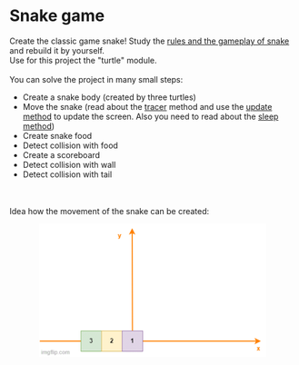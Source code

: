 # Snake game

Create the classic game snake! Study the [rules and the gameplay of snake](https://de.wikipedia.org/wiki/Snake_(Computerspiel)) and rebuild it by yourself.<br>
Use for this project the "turtle" module.
<br>
<br>
You can solve the project in many small steps:
- Create a snake body (created by three turtles)
- Move the snake (read about the [tracer](https://docs.python.org/3/library/turtle.html#turtle.tracer) method and use the [update method](https://docs.python.org/3/library/turtle.html#turtle.update) to update the screen. Also you need to read about the [sleep method](https://docs.python.org/3/library/time.html#time.sleep))
- Create snake food
- Detect collision with food
- Create a scoreboard
- Detect collision with wall
- Detect collision with tail
<br>
<br>
Idea how the movement of the snake can be created:

<p align="center">
<img src="https://github.com/Olexandr-Andriyenko/Python-learning-path/blob/main/illustrations/img41.gif" width="400">
<p>  
